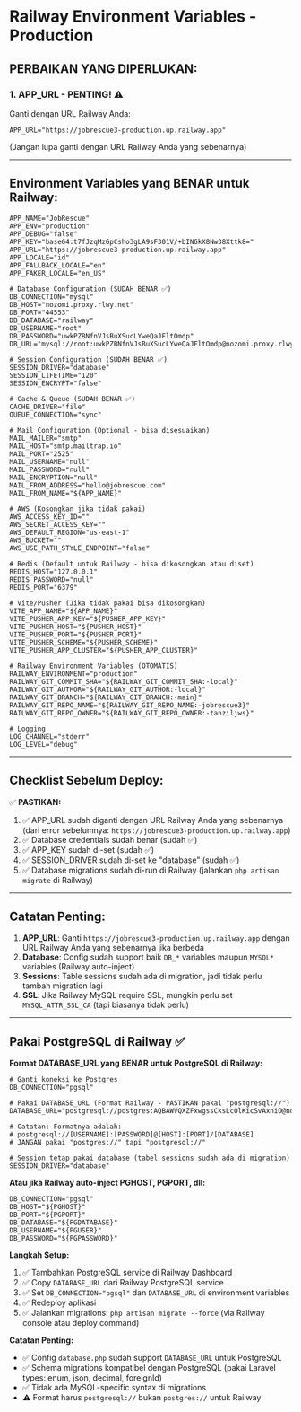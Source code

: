 # Railway Environment Variables - Production

## PERBAIKAN YANG DIPERLUKAN:

### 1. APP_URL - PENTING! ⚠️
Ganti dengan URL Railway Anda:
```
APP_URL="https://jobrescue3-production.up.railway.app"
```
(Jangan lupa ganti dengan URL Railway Anda yang sebenarnya)

---

## Environment Variables yang BENAR untuk Railway:

```env
APP_NAME="JobRescue"
APP_ENV="production"
APP_DEBUG="false"
APP_KEY="base64:t7fJzqMzGpCsho3gLA9sF301V/+bINGkX8Nw38Xttk8="
APP_URL="https://jobrescue3-production.up.railway.app"
APP_LOCALE="id"
APP_FALLBACK_LOCALE="en"
APP_FAKER_LOCALE="en_US"

# Database Configuration (SUDAH BENAR ✅)
DB_CONNECTION="mysql"
DB_HOST="nozomi.proxy.rlwy.net"
DB_PORT="44553"
DB_DATABASE="railway"
DB_USERNAME="root"
DB_PASSWORD="uwkPZBNfnVJsBuXSucLYweQaJFltOmdp"
DB_URL="mysql://root:uwkPZBNfnVJsBuXSucLYweQaJFltOmdp@nozomi.proxy.rlwy.net:44553/railway"

# Session Configuration (SUDAH BENAR ✅)
SESSION_DRIVER="database"
SESSION_LIFETIME="120"
SESSION_ENCRYPT="false"

# Cache & Queue (SUDAH BENAR ✅)
CACHE_DRIVER="file"
QUEUE_CONNECTION="sync"

# Mail Configuration (Optional - bisa disesuaikan)
MAIL_MAILER="smtp"
MAIL_HOST="smtp.mailtrap.io"
MAIL_PORT="2525"
MAIL_USERNAME="null"
MAIL_PASSWORD="null"
MAIL_ENCRYPTION="null"
MAIL_FROM_ADDRESS="hello@jobrescue.com"
MAIL_FROM_NAME="${APP_NAME}"

# AWS (Kosongkan jika tidak pakai)
AWS_ACCESS_KEY_ID=""
AWS_SECRET_ACCESS_KEY=""
AWS_DEFAULT_REGION="us-east-1"
AWS_BUCKET=""
AWS_USE_PATH_STYLE_ENDPOINT="false"

# Redis (Default untuk Railway - bisa dikosongkan atau diset)
REDIS_HOST="127.0.0.1"
REDIS_PASSWORD="null"
REDIS_PORT="6379"

# Vite/Pusher (Jika tidak pakai bisa dikosongkan)
VITE_APP_NAME="${APP_NAME}"
VITE_PUSHER_APP_KEY="${PUSHER_APP_KEY}"
VITE_PUSHER_HOST="${PUSHER_HOST}"
VITE_PUSHER_PORT="${PUSHER_PORT}"
VITE_PUSHER_SCHEME="${PUSHER_SCHEME}"
VITE_PUSHER_APP_CLUSTER="${PUSHER_APP_CLUSTER}"

# Railway Environment Variables (OTOMATIS)
RAILWAY_ENVIRONMENT="production"
RAILWAY_GIT_COMMIT_SHA="${RAILWAY_GIT_COMMIT_SHA:-local}"
RAILWAY_GIT_AUTHOR="${RAILWAY_GIT_AUTHOR:-local}"
RAILWAY_GIT_BRANCH="${RAILWAY_GIT_BRANCH:-main}"
RAILWAY_GIT_REPO_NAME="${RAILWAY_GIT_REPO_NAME:-jobrescue3}"
RAILWAY_GIT_REPO_OWNER="${RAILWAY_GIT_REPO_OWNER:-tanziljws}"

# Logging
LOG_CHANNEL="stderr"
LOG_LEVEL="debug"
```

---

## Checklist Sebelum Deploy:

✅ **PASTIKAN:**
1. ✅ APP_URL sudah diganti dengan URL Railway Anda yang sebenarnya (dari error sebelumnya: `https://jobrescue3-production.up.railway.app`)
2. ✅ Database credentials sudah benar (sudah ✅)
3. ✅ APP_KEY sudah di-set (sudah ✅)
4. ✅ SESSION_DRIVER sudah di-set ke "database" (sudah ✅)
5. ✅ Database migrations sudah di-run di Railway (jalankan `php artisan migrate` di Railway)

---

## Catatan Penting:

1. **APP_URL**: Ganti `https://jobrescue3-production.up.railway.app` dengan URL Railway Anda yang sebenarnya jika berbeda
2. **Database**: Config sudah support baik `DB_*` variables maupun `MYSQL*` variables (Railway auto-inject)
3. **Sessions**: Table sessions sudah ada di migration, jadi tidak perlu tambah migration lagi
4. **SSL**: Jika Railway MySQL require SSL, mungkin perlu set `MYSQL_ATTR_SSL_CA` (tapi biasanya tidak perlu)

---

## Pakai PostgreSQL di Railway ✅

**Format DATABASE_URL yang BENAR untuk PostgreSQL di Railway:**

```env
# Ganti koneksi ke Postgres
DB_CONNECTION="pgsql"

# Pakai DATABASE_URL (Format Railway - PASTIKAN pakai "postgresql://")
DATABASE_URL="postgresql://postgres:AQBAWVQXZFxwgssCksLcOlKicSvAxniO@nozomi.proxy.rlwy.net:55832/railway"

# Catatan: Formatnya adalah:
# postgresql://[USERNAME]:[PASSWORD]@[HOST]:[PORT]/[DATABASE]
# JANGAN pakai "postgres://" tapi "postgresql://"

# Session tetap pakai database (tabel sessions sudah ada di migration)
SESSION_DRIVER="database"
```

**Atau jika Railway auto-inject PGHOST, PGPORT, dll:**

```env
DB_CONNECTION="pgsql"
DB_HOST="${PGHOST}"
DB_PORT="${PGPORT}"
DB_DATABASE="${PGDATABASE}"
DB_USERNAME="${PGUSER}"
DB_PASSWORD="${PGPASSWORD}"
```

**Langkah Setup:**
1. ✅ Tambahkan PostgreSQL service di Railway Dashboard
2. ✅ Copy `DATABASE_URL` dari Railway PostgreSQL service
3. ✅ Set `DB_CONNECTION="pgsql"` dan `DATABASE_URL` di environment variables
4. ✅ Redeploy aplikasi
5. ✅ Jalankan migrations: `php artisan migrate --force` (via Railway console atau deploy command)

**Catatan Penting:**
- ✅ Config `database.php` sudah support `DATABASE_URL` untuk PostgreSQL
- ✅ Schema migrations kompatibel dengan PostgreSQL (pakai Laravel types: enum, json, decimal, foreignId)
- ✅ Tidak ada MySQL-specific syntax di migrations
- ⚠️ Format harus `postgresql://` bukan `postgres://` untuk Railway

